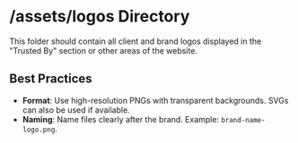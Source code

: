 # /assets/logos Directory

This folder should contain all client and brand logos displayed in the "Trusted By" section or other areas of the website.

## Best Practices

- **Format**: Use high-resolution PNGs with transparent backgrounds. SVGs can also be used if available.
- **Naming**: Name files clearly after the brand. Example: `brand-name-logo.png`.